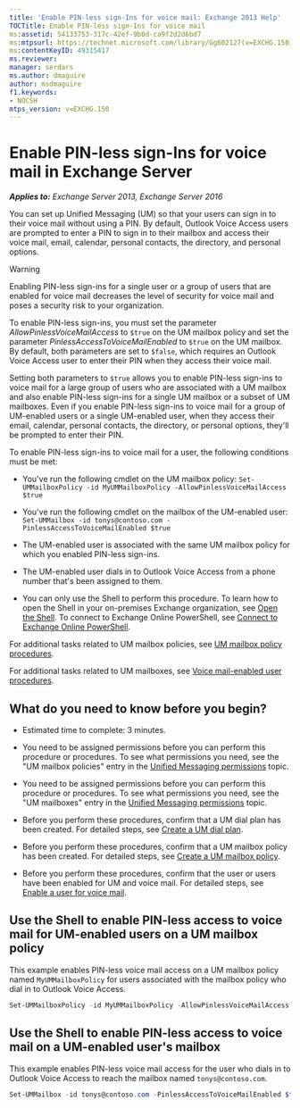 ```yaml
---
title: 'Enable PIN-less sign-Ins for voice mail: Exchange 2013 Help'
TOCTitle: Enable PIN-less sign-Ins for voice mail
ms:assetid: 54133753-317c-42ef-9b0d-ca9f2d2d6bd7
ms:mtpsurl: https://technet.microsoft.com/library/Gg602127(v=EXCHG.150)
ms:contentKeyID: 49315417
ms.reviewer: 
manager: serdars
ms.author: dmaguire
author: msdmaguire
f1.keywords:
- NOCSH
mtps_version: v=EXCHG.150
---
```


# Enable PIN-less sign-Ins for voice mail in Exchange Server

_**Applies to:** Exchange Server 2013, Exchange Server 2016_

You can set up Unified Messaging (UM) so that your users can sign in to their voice mail without using a PIN. By default, Outlook Voice Access users are prompted to enter a PIN to sign in to their mailbox and access their voice mail, email, calendar, personal contacts, the directory, and personal options.

> [!WARNING]
> Enabling PIN-less sign-ins for a single user or a group of users that are enabled for voice mail decreases the level of security for voice mail and poses a security risk to your organization.

To enable PIN-less sign-ins, you must set the parameter *AllowPinlessVoiceMailAccess* to `$true` on the UM mailbox policy and set the parameter *PinlessAccessToVoiceMailEnabled* to `$true` on the UM mailbox. By default, both parameters are set to `$false`, which requires an Outlook Voice Access user to enter their PIN when they access their voice mail.

Setting both parameters to `$true` allows you to enable PIN-less sign-ins to voice mail for a large group of users who are associated with a UM mailbox and also enable PIN-less sign-ins for a single UM mailbox or a subset of UM mailboxes. Even if you enable PIN-less sign-ins to voice mail for a group of UM-enabled users or a single UM-enabled user, when they access their email, calendar, personal contacts, the directory, or personal options, they'll be prompted to enter their PIN.

To enable PIN-less sign-ins to voice mail for a user, the following conditions must be met:

- You've run the following cmdlet on the UM mailbox policy: `Set-UMMailboxPolicy -id MyUMMailboxPolicy -AllowPinlessVoiceMailAccess $true`

- You've run the following cmdlet on the mailbox of the UM-enabled user: `Set-UMMailbox -id tonys@contoso.com -PinlessAccessToVoiceMailEnabled $true`

- The UM-enabled user is associated with the same UM mailbox policy for which you enabled PIN-less sign-ins.

- The UM-enabled user dials in to Outlook Voice Access from a phone number that's been assigned to them.

- You can only use the Shell to perform this procedure. To learn how to open the Shell in your on-premises Exchange organization, see [Open the Shell](https://docs.microsoft.com/powershell/exchange/open-the-exchange-management-shell). To connect to Exchange Online PowerShell, see [Connect to Exchange Online PowerShell](https://docs.microsoft.com/powershell/exchange/connect-to-exchange-online-powershell).

For additional tasks related to UM mailbox policies, see [UM mailbox policy procedures](https://docs.microsoft.com/exchange/voice-mail-unified-messaging/set-up-voice-mail/um-mailbox-policy-procedures).

For additional tasks related to UM mailboxes, see [Voice mail-enabled user procedures](https://docs.microsoft.com/exchange/voice-mail-unified-messaging/set-up-voice-mail/voice-mail-enabled-user-procedures).

## What do you need to know before you begin?

- Estimated time to complete: 3 minutes.

- You need to be assigned permissions before you can perform this procedure or procedures. To see what permissions you need, see the "UM mailbox policies" entry in the [Unified Messaging permissions](unified-messaging-permissions-exchange-2013-help.md) topic.

- You need to be assigned permissions before you can perform this procedure or procedures. To see what permissions you need, see the "UM mailboxes" entry in the [Unified Messaging permissions](unified-messaging-permissions-exchange-2013-help.md) topic.

- Before you perform these procedures, confirm that a UM dial plan has been created. For detailed steps, see [Create a UM dial plan](https://docs.microsoft.com/exchange/voice-mail-unified-messaging/connect-voice-mail-system/create-um-dial-plan).

- Before you perform these procedures, confirm that a UM mailbox policy has been created. For detailed steps, see [Create a UM mailbox policy](https://docs.microsoft.com/exchange/voice-mail-unified-messaging/set-up-voice-mail/create-um-mailbox-policy).

- Before you perform these procedures, confirm that the user or users have been enabled for UM and voice mail. For detailed steps, see [Enable a user for voice mail](https://docs.microsoft.com/exchange/voice-mail-unified-messaging/set-up-voice-mail/enable-a-user-for-voice-mail).

## Use the Shell to enable PIN-less access to voice mail for UM-enabled users on a UM mailbox policy

This example enables PIN-less voice mail access on a UM mailbox policy named `MyUMMailboxPolicy` for users associated with the mailbox policy who dial in to Outlook Voice Access.

```powershell
Set-UMMailboxPolicy -id MyUMMailboxPolicy -AllowPinlessVoiceMailAccess $true
```

## Use the Shell to enable PIN-less access to voice mail on a UM-enabled user's mailbox

This example enables PIN-less voice mail access for the user who dials in to Outlook Voice Access to reach the mailbox named `tonys@contoso.com`.

```powershell
Set-UMMailbox -id tonys@contoso.com -PinlessAccessToVoiceMailEnabled $true
```
